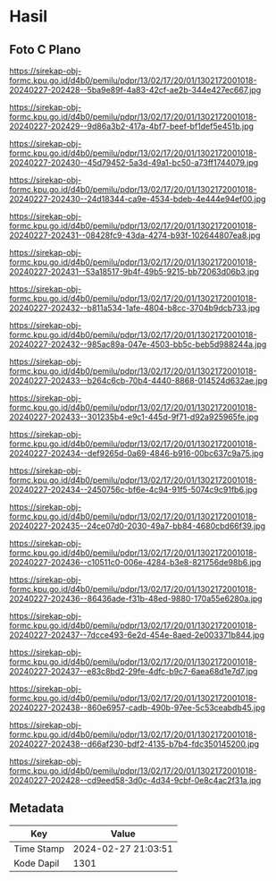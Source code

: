 # Hasil

## Foto C Plano

https://sirekap-obj-formc.kpu.go.id/d4b0/pemilu/pdpr/13/02/17/20/01/1302172001018-20240227-202428--5ba9e89f-4a83-42cf-ae2b-344e427ec667.jpg

https://sirekap-obj-formc.kpu.go.id/d4b0/pemilu/pdpr/13/02/17/20/01/1302172001018-20240227-202429--9d86a3b2-417a-4bf7-beef-bf1def5e451b.jpg

https://sirekap-obj-formc.kpu.go.id/d4b0/pemilu/pdpr/13/02/17/20/01/1302172001018-20240227-202430--45d79452-5a3d-49a1-bc50-a73ff1744079.jpg

https://sirekap-obj-formc.kpu.go.id/d4b0/pemilu/pdpr/13/02/17/20/01/1302172001018-20240227-202430--24d18344-ca9e-4534-bdeb-4e444e94ef00.jpg

https://sirekap-obj-formc.kpu.go.id/d4b0/pemilu/pdpr/13/02/17/20/01/1302172001018-20240227-202431--08428fc9-43da-4274-b93f-102644807ea8.jpg

https://sirekap-obj-formc.kpu.go.id/d4b0/pemilu/pdpr/13/02/17/20/01/1302172001018-20240227-202431--53a18517-9b4f-49b5-9215-bb72063d06b3.jpg

https://sirekap-obj-formc.kpu.go.id/d4b0/pemilu/pdpr/13/02/17/20/01/1302172001018-20240227-202432--b811a534-1afe-4804-b8cc-3704b9dcb733.jpg

https://sirekap-obj-formc.kpu.go.id/d4b0/pemilu/pdpr/13/02/17/20/01/1302172001018-20240227-202432--985ac89a-047e-4503-bb5c-beb5d988244a.jpg

https://sirekap-obj-formc.kpu.go.id/d4b0/pemilu/pdpr/13/02/17/20/01/1302172001018-20240227-202433--b264c6cb-70b4-4440-8868-014524d632ae.jpg

https://sirekap-obj-formc.kpu.go.id/d4b0/pemilu/pdpr/13/02/17/20/01/1302172001018-20240227-202433--301235b4-e9c1-445d-9f71-d92a925965fe.jpg

https://sirekap-obj-formc.kpu.go.id/d4b0/pemilu/pdpr/13/02/17/20/01/1302172001018-20240227-202434--def9265d-0a69-4846-b916-00bc637c9a75.jpg

https://sirekap-obj-formc.kpu.go.id/d4b0/pemilu/pdpr/13/02/17/20/01/1302172001018-20240227-202434--2450756c-bf6e-4c94-91f5-5074c9c91fb6.jpg

https://sirekap-obj-formc.kpu.go.id/d4b0/pemilu/pdpr/13/02/17/20/01/1302172001018-20240227-202435--24ce07d0-2030-49a7-bb84-4680cbd66f39.jpg

https://sirekap-obj-formc.kpu.go.id/d4b0/pemilu/pdpr/13/02/17/20/01/1302172001018-20240227-202436--c10511c0-006e-4284-b3e8-821756de98b6.jpg

https://sirekap-obj-formc.kpu.go.id/d4b0/pemilu/pdpr/13/02/17/20/01/1302172001018-20240227-202436--86436ade-f31b-48ed-9880-170a55e6280a.jpg

https://sirekap-obj-formc.kpu.go.id/d4b0/pemilu/pdpr/13/02/17/20/01/1302172001018-20240227-202437--7dcce493-6e2d-454e-8aed-2e003371b844.jpg

https://sirekap-obj-formc.kpu.go.id/d4b0/pemilu/pdpr/13/02/17/20/01/1302172001018-20240227-202437--e83c8bd2-29fe-4dfc-b9c7-6aea68d1e7d7.jpg

https://sirekap-obj-formc.kpu.go.id/d4b0/pemilu/pdpr/13/02/17/20/01/1302172001018-20240227-202438--860e6957-cadb-490b-97ee-5c53ceabdb45.jpg

https://sirekap-obj-formc.kpu.go.id/d4b0/pemilu/pdpr/13/02/17/20/01/1302172001018-20240227-202438--d66af230-bdf2-4135-b7b4-fdc350145200.jpg

https://sirekap-obj-formc.kpu.go.id/d4b0/pemilu/pdpr/13/02/17/20/01/1302172001018-20240227-202428--cd9eed58-3d0c-4d34-9cbf-0e8c4ac2f31a.jpg


## Metadata

| Key        | Value               |
| ---------- | ------------------- |
| Time Stamp | 2024-02-27 21:03:51 |
| Kode Dapil | 1301                |



